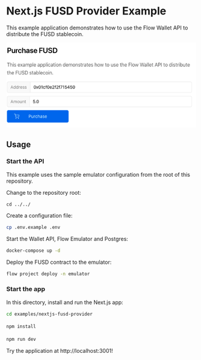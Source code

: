# Next.js FUSD Provider Example

This example application demonstrates how to use the Flow Wallet API
to distribute the FUSD stablecoin.

![FUSD Provider Example](screenshot.png)

## Usage

### Start the API

This example uses the sample emulator configuration 
from the root of this repository.

Change to the repository root:

```ls
cd ../../
```

Create a configuration file:

```sh
cp .env.example .env
```

Start the Wallet API, Flow Emulator and Postgres:

```sh
docker-compose up -d
```

Deploy the FUSD contract to the emulator:

```sh
flow project deploy -n emulator
```

### Start the app

In this directory, install and run the Next.js app:

```bash
cd examples/nextjs-fusd-provider

npm install

npm run dev
```

Try the application at http://localhost:3001!
